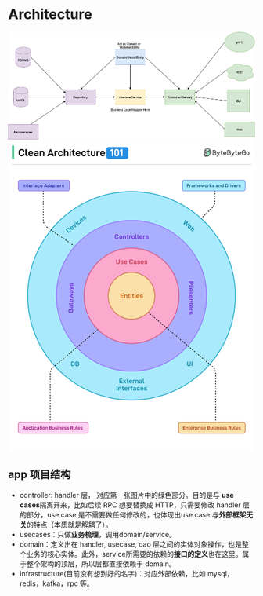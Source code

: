 # Architecture

![architecutre1](img/clean-architecture-1.png)
![architecutre2](img/clean-architecture-2.png)

## app 项目结构
- controller: handler 层， 对应第一张图片中的绿色部分。目的是与 **use cases**隔离开来，比如后续 RPC 想要替换成 HTTP，只需要修改 handler 层的部分，use case 是不需要做任何修改的，也体现出use case 与**外部框架无关**的特点（本质就是解耦了）。
- usecases：只做**业务梳理**，调用domain/service。
- domain：定义出在 handler, usecase, dao 层之间的实体对象操作，也是整个业务的核心实体。此外，service所需要的依赖的**接口的定义**也在这里。属于整个架构的顶层，所以层都直接依赖于 domain。
- infrastructure(目前没有想到好的名字)：对应外部依赖，比如 mysql，redis，kafka，rpc 等。
